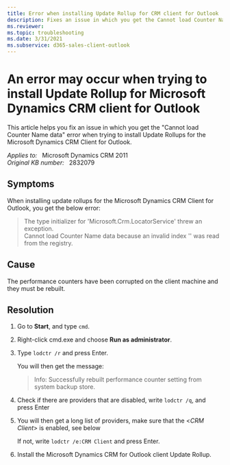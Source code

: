 ```yaml
---
title: Error when installing Update Rollup for CRM client for Outlook
description: Fixes an issue in which you get the Cannot load Counter Name data error when trying to install Update Rollups for the Microsoft Dynamics CRM Client for Outlook.
ms.reviewer: 
ms.topic: troubleshooting
ms.date: 3/31/2021
ms.subservice: d365-sales-client-outlook
---
```

# An error may occur when trying to install Update Rollup for Microsoft Dynamics CRM client for Outlook

This article helps you fix an issue in which you get the "Cannot load Counter Name data" error when trying to install Update Rollups for the Microsoft Dynamics CRM Client for Outlook.

_Applies to:_ &nbsp; Microsoft Dynamics CRM 2011  
_Original KB number:_ &nbsp; 2832079

## Symptoms

When installing update rollups for the Microsoft Dynamics CRM Client for Outlook, you get the below error:

> The type initializer for 'Microsoft.Crm.LocatorService' threw an exception.  
> Cannot load Counter Name data because an invalid index '' was read from the registry.

## Cause

The performance counters have been corrupted on the client machine and they must be rebuilt.

## Resolution

1. Go to **Start**, and type `cmd`.

2. Right-click cmd.exe and choose **Run as administrator**.

3. Type `lodctr /r` and press Enter.

   You will then get the message:

   > Info: Successfully rebuilt performance counter setting from system backup store.

4. Check if there are providers that are disabled, write `lodctr /q`, and press Enter

5. You will then get a long list of providers, make sure that the <*CRM Client*> is enabled, see below

    If not, write `lodctr /e:CRM Client` and press Enter.

6. Install the Microsoft Dynamics CRM for Outlook client Update Rollup.
